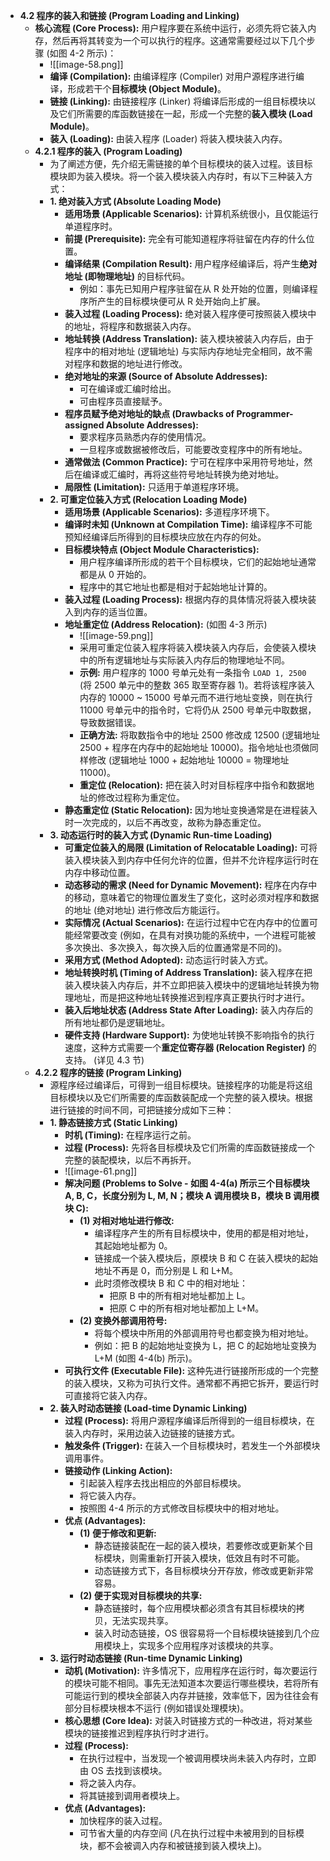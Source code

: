 

*   **4.2 程序的装入和链接 (Program Loading and Linking)**
    *   **核心流程 (Core Process):** 用户程序要在系统中运行，必须先将它装入内存，然后再将其转变为一个可以执行的程序。这通常需要经过以下几个步骤 (如图 4-2 所示)：
        *   ![[image-58.png]]
        *   **编译 (Compilation):** 由编译程序 (Compiler) 对用户源程序进行编译，形成若干个**目标模块 (Object Module)**。
        *   **链接 (Linking):** 由链接程序 (Linker) 将编译后形成的一组目标模块以及它们所需要的库函数链接在一起，形成一个完整的**装入模块 (Load Module)**。
        *   **装入 (Loading):** 由装入程序 (Loader) 将装入模块装入内存。
    *   **4.2.1 程序的装入 (Program Loading)**
        *   为了阐述方便，先介绍无需链接的单个目标模块的装入过程。该目标模块即为装入模块。将一个装入模块装入内存时，有以下三种装入方式：
        *   **1. 绝对装入方式 (Absolute Loading Mode)**
            *   **适用场景 (Applicable Scenarios):** 计算机系统很小，且仅能运行单道程序时。
            *   **前提 (Prerequisite):** 完全有可能知道程序将驻留在内存的什么位置。
            *   **编译结果 (Compilation Result):** 用户程序经编译后，将产生**绝对地址 (即物理地址)** 的目标代码。
                *   例如：事先已知用户程序驻留在从 R 处开始的位置，则编译程序所产生的目标模块便可从 R 处开始向上扩展。
            *   **装入过程 (Loading Process):** 绝对装入程序便可按照装入模块中的地址，将程序和数据装入内存。
            *   **地址转换 (Address Translation):** 装入模块被装入内存后，由于程序中的相对地址 (逻辑地址) 与实际内存地址完全相同，故不需对程序和数据的地址进行修改。
            *   **绝对地址的来源 (Source of Absolute Addresses):**
                *   可在编译或汇编时给出。
                *   可由程序员直接赋予。
            *   **程序员赋予绝对地址的缺点 (Drawbacks of Programmer-assigned Absolute Addresses):**
                *   要求程序员熟悉内存的使用情况。
                *   一旦程序或数据被修改后，可能要改变程序中的所有地址。
            *   **通常做法 (Common Practice):** 宁可在程序中采用符号地址，然后在编译或汇编时，再将这些符号地址转换为绝对地址。
            *   **局限性 (Limitation):** 只适用于单道程序环境。
        *   **2. 可重定位装入方式 (Relocation Loading Mode)**
            *   **适用场景 (Applicable Scenarios):** 多道程序环境下。
            *   **编译时未知 (Unknown at Compilation Time):** 编译程序不可能预知经编译后所得到的目标模块应放在内存的何处。
            *   **目标模块特点 (Object Module Characteristics):**
                *   用户程序编译所形成的若干个目标模块，它们的起始地址通常都是从 0 开始的。
                *   程序中的其它地址也都是相对于起始地址计算的。
            *   **装入过程 (Loading Process):** 根据内存的具体情况将装入模块装入到内存的适当位置。
            *   **地址重定位 (Address Relocation):** (如图 4-3 所示)
                *   ![[image-59.png]]
                *   采用可重定位装入程序将装入模块装入内存后，会使装入模块中的所有逻辑地址与实际装入内存后的物理地址不同。
                *   **示例:** 用户程序的 1000 号单元处有一条指令 `LOAD 1, 2500` (将 2500 单元中的整数 365 取至寄存器 1)。若将该程序装入内存的 10000 ~ 15000 号单元而不进行地址变换，则在执行 11000 号单元中的指令时，它将仍从 2500 号单元中取数据，导致数据错误。
                *   **正确方法:** 将取数指令中的地址 2500 修改成 12500 (逻辑地址 2500 + 程序在内存中的起始地址 10000)。指令地址也须做同样修改 (逻辑地址 1000 + 起始地址 10000 = 物理地址 11000)。
                *   **重定位 (Relocation):** 把在装入时对目标程序中指令和数据地址的修改过程称为重定位。
            *   **静态重定位 (Static Relocation):** 因为地址变换通常是在进程装入时一次完成的，以后不再改变，故称为静态重定位。
        *   **3. 动态运行时的装入方式 (Dynamic Run-time Loading)**
            *   **可重定位装入的局限 (Limitation of Relocatable Loading):** 可将装入模块装入到内存中任何允许的位置，但并不允许程序运行时在内存中移动位置。
            *   **动态移动的需求 (Need for Dynamic Movement):** 程序在内存中的移动，意味着它的物理位置发生了变化，这时必须对程序和数据的地址 (绝对地址) 进行修改后方能运行。
            *   **实际情况 (Actual Scenarios):** 在运行过程中它在内存中的位置可能经常要改变 (例如，在具有对换功能的系统中，一个进程可能被多次换出、多次换入，每次换入后的位置通常是不同的)。
            *   **采用方式 (Method Adopted):** 动态运行时装入方式。
            *   **地址转换时机 (Timing of Address Translation):** 装入程序在把装入模块装入内存后，并不立即把装入模块中的逻辑地址转换为物理地址，而是把这种地址转换推迟到程序真正要执行时才进行。
            *   **装入后地址状态 (Address State After Loading):** 装入内存后的所有地址都仍是逻辑地址。
            *   **硬件支持 (Hardware Support):** 为使地址转换不影响指令的执行速度，这种方式需要一个**重定位寄存器 (Relocation Register)** 的支持。 (详见 4.3 节)
    *   **4.2.2 程序的链接 (Program Linking)**
        *   源程序经过编译后，可得到一组目标模块。链接程序的功能是将这组目标模块以及它们所需要的库函数装配成一个完整的装入模块。根据进行链接的时间不同，可把链接分成如下三种：
        *   **1. 静态链接方式 (Static Linking)**
            *   **时机 (Timing):** 在程序运行之前。
            *   **过程 (Process):** 先将各目标模块及它们所需的库函数链接成一个完整的装配模块，以后不再拆开。
            *   ![[image-61.png]]
            *   **解决问题 (Problems to Solve - 如图 4-4(a) 所示三个目标模块 A, B, C，长度分别为 L, M, N；模块 A 调用模块 B，模块 B 调用模块 C):**
                *   **(1) 对相对地址进行修改:**
                    *   编译程序产生的所有目标模块中，使用的都是相对地址，其起始地址都为 0。
                    *   链接成一个装入模块后，原模块 B 和 C 在装入模块的起始地址不再是 0，而分别是 L 和 L+M。
                    *   此时须修改模块 B 和 C 中的相对地址：
                        *   把原 B 中的所有相对地址都加上 L。
                        *   把原 C 中的所有相对地址都加上 L+M。
                *   **(2) 变换外部调用符号:**
                    *   将每个模块中所用的外部调用符号也都变换为相对地址。
                    *   例如：把 B 的起始地址变换为 L，把 C 的起始地址变换为 L+M (如图 4-4(b) 所示)。
            *   **可执行文件 (Executable File):** 这种先进行链接所形成的一个完整的装入模块，又称为可执行文件。通常都不再把它拆开，要运行时可直接将它装入内存。
        *   **2. 装入时动态链接 (Load-time Dynamic Linking)**
            *   **过程 (Process):** 将用户源程序编译后所得到的一组目标模块，在装入内存时，采用边装入边链接的链接方式。
            *   **触发条件 (Trigger):** 在装入一个目标模块时，若发生一个外部模块调用事件。
            *   **链接动作 (Linking Action):**
                *   引起装入程序去找出相应的外部目标模块。
                *   将它装入内存。
                *   按照图 4-4 所示的方式修改目标模块中的相对地址。
            *   **优点 (Advantages):**
                *   **(1) 便于修改和更新:**
                    *   静态链接装配在一起的装入模块，若要修改或更新某个目标模块，则需重新打开装入模块，低效且有时不可能。
                    *   动态链接方式下，各目标模块分开存放，修改或更新非常容易。
                *   **(2) 便于实现对目标模块的共享:**
                    *   静态链接时，每个应用模块都必须含有其目标模块的拷贝，无法实现共享。
                    *   装入时动态链接，OS 很容易将一个目标模块链接到几个应用模块上，实现多个应用程序对该模块的共享。
        *   **3. 运行时动态链接 (Run-time Dynamic Linking)**
            *   **动机 (Motivation):** 许多情况下，应用程序在运行时，每次要运行的模块可能不相同。事先无法知道本次要运行哪些模块，若将所有可能运行到的模块全部装入内存并链接，效率低下，因为往往会有部分目标模块根本不运行 (例如错误处理模块)。
            *   **核心思想 (Core Idea):** 对装入时链接方式的一种改进，将对某些模块的链接推迟到程序执行时才进行。
            *   **过程 (Process):**
                *   在执行过程中，当发现一个被调用模块尚未装入内存时，立即由 OS 去找到该模块。
                *   将之装入内存。
                *   将其链接到调用者模块上。
            *   **优点 (Advantages):**
                *   加快程序的装入过程。
                *   可节省大量的内存空间 (凡在执行过程中未被用到的目标模块，都不会被调入内存和被链接到装入模块上)。